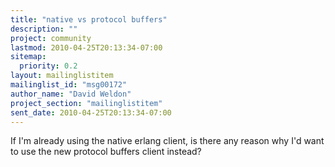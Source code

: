 ```yaml
---
title: "native vs protocol buffers"
description: ""
project: community
lastmod: 2010-04-25T20:13:34-07:00
sitemap:
  priority: 0.2
layout: mailinglistitem
mailinglist_id: "msg00172"
author_name: "David Weldon"
project_section: "mailinglistitem"
sent_date: 2010-04-25T20:13:34-07:00
---
```



If I'm already using the native erlang client, is there any reason why
I'd want to use the new protocol buffers client instead?

